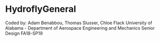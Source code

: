 # HydroflyGeneral

Coded by: Adam Benabbou, Thomas Slusser, Chloe Flack
University of Alabama - Department of Aerospace Engineering and Mechanics
Senior Design FA18-SP19


